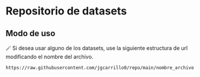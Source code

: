# Repositorio de datasets

## Modo de uso

🪄 Si desea usar alguno de los datasets, use la siguiente estructura de url modificando el nombre del archivo.
```
https://raw.githubusercontent.com/jgcarrillo0/repo/main/nombre_archivo
```
